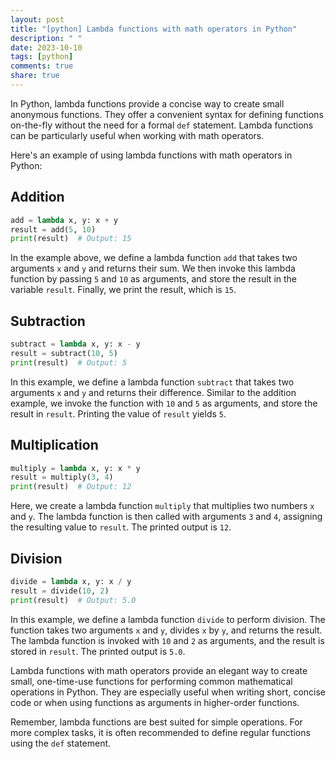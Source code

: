 ```yaml
---
layout: post
title: "[python] Lambda functions with math operators in Python"
description: " "
date: 2023-10-10
tags: [python]
comments: true
share: true
---
```


In Python, lambda functions provide a concise way to create small anonymous functions. They offer a convenient syntax for defining functions on-the-fly without the need for a formal `def` statement. Lambda functions can be particularly useful when working with math operators.

Here's an example of using lambda functions with math operators in Python:

## Addition

```python
add = lambda x, y: x + y
result = add(5, 10)
print(result)  # Output: 15
```

In the example above, we define a lambda function `add` that takes two arguments `x` and `y` and returns their sum. We then invoke this lambda function by passing `5` and `10` as arguments, and store the result in the variable `result`. Finally, we print the result, which is `15`.

## Subtraction

```python
subtract = lambda x, y: x - y
result = subtract(10, 5)
print(result)  # Output: 5
```

In this example, we define a lambda function `subtract` that takes two arguments `x` and `y` and returns their difference. Similar to the addition example, we invoke the function with `10` and `5` as arguments, and store the result in `result`. Printing the value of `result` yields `5`.

## Multiplication

```python
multiply = lambda x, y: x * y
result = multiply(3, 4)
print(result)  # Output: 12
```

Here, we create a lambda function `multiply` that multiplies two numbers `x` and `y`. The lambda function is then called with arguments `3` and `4`, assigning the resulting value to `result`. The printed output is `12`.

## Division

```python
divide = lambda x, y: x / y
result = divide(10, 2)
print(result)  # Output: 5.0
```

In this example, we define a lambda function `divide` to perform division. The function takes two arguments `x` and `y`, divides `x` by `y`, and returns the result. The lambda function is invoked with `10` and `2` as arguments, and the result is stored in `result`. The printed output is `5.0`.

Lambda functions with math operators provide an elegant way to create small, one-time-use functions for performing common mathematical operations in Python. They are especially useful when writing short, concise code or when using functions as arguments in higher-order functions.

Remember, lambda functions are best suited for simple operations. For more complex tasks, it is often recommended to define regular functions using the `def` statement.